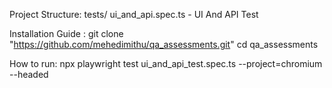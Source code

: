 
Project Structure:
tests/
      ui_and_api.spec.ts - UI And API Test



Installation Guide :
git clone "https://github.com/mehedimithu/qa_assessments.git"
cd qa_assessments


How to run:
npx playwright test ui_and_api_test.spec.ts --project=chromium --headed